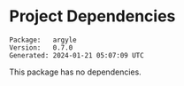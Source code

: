 # Project Dependencies
    Package:   argyle
    Version:   0.7.0
    Generated: 2024-01-21 05:07:09 UTC

This package has no dependencies.
